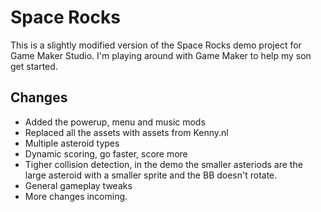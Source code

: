 # Space Rocks

This is a slightly modified version of the Space Rocks demo project for Game Maker Studio. I'm playing around with Game Maker to help my son get started.

## Changes
- Added the powerup, menu and music mods
- Replaced all the assets with assets from Kenny.nl
- Multiple asteroid types
- Dynamic scoring, go faster, score more
- Tigher collision detection, in the demo the smaller asteriods are the large asteroid with a smaller sprite and the BB doesn't rotate.
- General gameplay tweaks
- More changes incoming.


